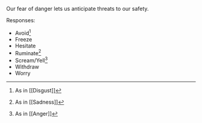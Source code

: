 Our fear of danger lets us anticipate threats to our safety.

Responses:

- Avoid[^3]
- Freeze
- Hesitate
- Ruminate[^2]
- Scream/Yell[^1]
- Withdraw
- Worry
 
[^1]: As in [[Anger]]
[^2]: As in [[Sadness]]
[^3]: As in [[Disgust]]